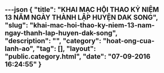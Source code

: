 ---json
{
    "title": "KHAI MẠC HỘI THAO KỶ NIỆM 13 NĂM NGÀY THÀNH LẬP HUYỆN DAK SONG",
    "slug": "khai-mac-hoi-thao-ky-niem-13-nam-ngay-thanh-lap-huyen-dak-song",
    "description": "",
    "category": "hoat-ong-cua-lanh-ao",
    "tag": [],
    "layout": "public.category.html",
    "date": "07-09-2016 16:24:55"
}
---
